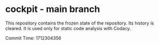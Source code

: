 # cockpit - main branch

This repository contains the frozen state of the repository.
Its history is cleared. It is used only for static code
analysis with Codacy.

Commit Time: 1712304356